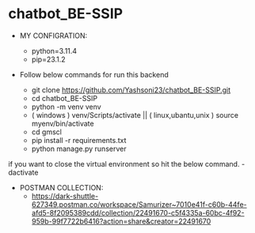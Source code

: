 # chatbot_BE-SSIP

- MY CONFIGRATION:

  - python=3.11.4
  - pip=23.1.2

- Follow below commands for run this backend
  - git clone https://github.com/Yashsoni23/chatbot_BE-SSIP.git
  - cd chatbot_BE-SSIP
  - python -m venv venv
  - ( windows ) venv/Scripts/activate || ( linux,ubantu,unix ) source myenv/bin/activate
  - cd gmscl
  - pip install -r requirements.txt
  - python manage.py runserver

if you want to close the virtual environment so hit the below command. - dactivate

- POSTMAN COLLECTION:
  - https://dark-shuttle-627349.postman.co/workspace/Samurizer~7010e41f-c60b-44fe-afd5-8f2095389cdd/collection/22491670-c5f4335a-60bc-4f92-959b-99f7722b6416?action=share&creator=22491670
